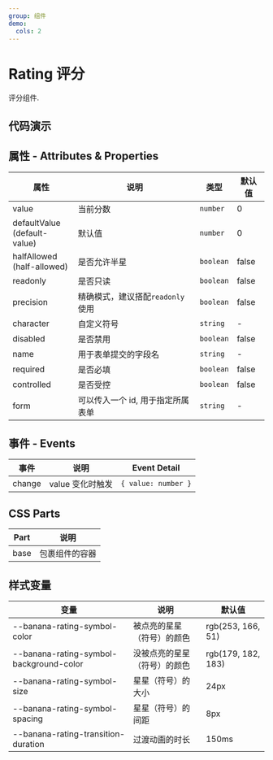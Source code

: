 ```yaml
---
group: 组件
demo:
  cols: 2
---
```


# Rating 评分

评分组件.

## 代码演示

<code src="./demos/basicUsage.tsx"></code>
<code src="./demos/halfAllowed.tsx"></code>
<code src="./demos/readonly.tsx"></code>
<code src="./demos/precision.tsx"></code>
<code src="./demos/formTest.tsx"></code>
<code src="./demos/character.tsx"></code>
<code src="./demos/disabled.tsx"></code>

## 属性 - Attributes & Properties

| 属性                                | 说明                              | 类型      | 默认值 |
| ----------------------------------- | --------------------------------- | --------- | ------ |
| value                               | 当前分数                          | `number`  | 0      |
| defaultValue <br /> (default-value) | 默认值                            | `number`  | 0      |
| halfAllowed <br /> (half-allowed)   | 是否允许半星                      | `boolean` | false  |
| readonly                            | 是否只读                          | `boolean` | false  |
| precision                           | 精确模式，建议搭配`readonly`使用  | `boolean` | false  |
| character                           | 自定义符号                        | `string`  | -      |
| disabled                            | 是否禁用                          | `boolean` | false  |
| name                                | 用于表单提交的字段名              | `string`  | -      |
| required                            | 是否必填                          | `boolean` | false  |
| controlled                          | 是否受控                          | `boolean` | false  |
| form                                | 可以传入一个 id, 用于指定所属表单 | `string`  | -      |

## 事件 - Events

| 事件   | 说明             | Event Detail        |
| ------ | ---------------- | ------------------- |
| change | value 变化时触发 | `{ value: number }` |

## CSS Parts

| Part | 说明           |
| ---- | -------------- |
| base | 包裹组件的容器 |

## 样式变量

| 变量                                    | 说明                         | 默认值             |
| --------------------------------------- | ---------------------------- | ------------------ |
| --banana-rating-symbol-color            | 被点亮的星星（符号）的颜色   | rgb(253, 166, 51)  |
| --banana-rating-symbol-background-color | 没被点亮的星星（符号）的颜色 | rgb(179, 182, 183) |
| --banana-rating-symbol-size             | 星星（符号）的大小           | 24px               |
| --banana-rating-symbol-spacing          | 星星（符号）的间距           | 8px                |
| --banana-rating-transition-duration     | 过渡动画的时长               | 150ms              |
